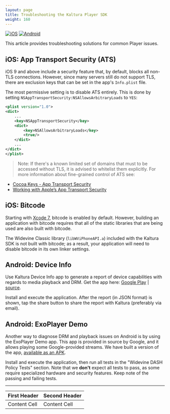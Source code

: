 ```yaml
---
layout: page
title: Troubleshooting the Kaltura Player SDK
weight: 160
---
```


[![iOS](https://img.shields.io/badge/iOS-Supported-green.svg)](https://github.com/kaltura/player-sdk-native-ios) 
[![Android](https://img.shields.io/badge/Android-Supported-green.svg)](https://github.com/kaltura/player-sdk-native-ios)

This article provides troubleshooting solutions for common Player issues.

## iOS: App Transport Security (ATS)  

iOS 9 and above include a security feature that, by default, blocks all non-TLS connections. However, since many servers still do not support TLS, there are exclusion keys that can be set in the app's `Info.plist` file.

The most permissive setting is to disable ATS entirely. This is done by setting `NSAppTransportSecurity:NSAllowsArbitraryLoads` to `YES`:

```xml
<plist version="1.0">
<dict>
	...
	<key>NSAppTransportSecurity</key>
	<dict>
		<key>NSAllowsArbitraryLoads</key>
		<true/>
	</dict>
	...
</dict>
</plist>
```

> Note: If there's a known limited set of domains that must to be accessed without TLS, it is advised to 
whitelist them explicitly. For more information about fine-grained control of ATS see:
* [Cocoa Keys - App Transport Security]( https://developer.apple.com/library/ios/documentation/General/Reference/InfoPlistKeyReference/Articles/CocoaKeys.html#//apple_ref/doc/plist/info/NSAppTransportSecurity)
* [Working with Apple’s App Transport Security]( http://www.neglectedpotential.com/2015/06/working-with-apples-application-transport-security/)

## iOS: Bitcode  

Starting with [Xcode 7](https://developer.apple.com/library/ios/releasenotes/DeveloperTools/RN-Xcode/Chapters/xc7_release_notes.html), bitcode is enabled by default. However, building an application with bitcode requires that all of the static libraries that are being used are also built with bitcode.

The Widevine Classic library (`libWViPhoneAPI.a`) included with the Kaltura SDK is not built with bitcode; as a result, your application will need to disable bitcode in its own linker settings.

## Android: Device Info

Use Kaltura Device Info app to generate a report of device capabilities with regards to media playback and DRM.
Get the app here: [Google Play](https://play.google.com/store/apps/details?id=com.kaltura.kalturadeviceinfo) | [source](https://github.com/kaltura/kaltura-device-info-android).

Install and execute the application. After the report (in JSON format) is shown, tap the share button to share the report with Kaltura (preferably via email).

## Android: ExoPlayer Demo

Another way to diagnose DRM and playback issues on Android is by using the ExoPlayer Demo app. This app is provided in source by Google, and it allows playing some Google-provided streams.
We have built a version of the app, [available as an APK](https://dl.dropboxusercontent.com/u/125871244/apps/testapps/drm/exoplayer/exoplayer-demo-v1.5.7.apk).

Install and execute the application, then run all tests in the "Widevine DASH Policy Tests" section. Note that we **don't** expect all tests to pass, as some require specialized hardware and security features. Keep note of the passing and failing tests.

---

| First Header  | Second Header |
| ------------- | ------------- |
| Content Cell  | Content Cell  |
